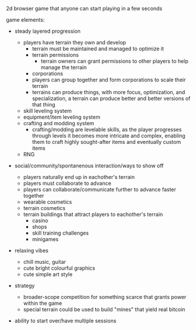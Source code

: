 2d browser game that anyone can start playing in a few seconds

game elements:

- steady layered progression
  - players have terrain they own and develop
    - terrain must be maintained and managed to optimize it
    - terrain permissions
      - terrain owners can grant permissions to other players to help manage the terrain
    - corporations
    - players can group together and form corporations to scale their terrain
    - terrains can produce things, with more focus, optimization, and specialization, a terrain can produce better and better versions of that thing
  - skill leveling system
  - equipment/item leveling system
  - crafting and modding system
    - crafting/modding are levelable skills, as the player progresses through levels it becomes more intricate and complex, enabling them to craft highly sought-after items and eventually custom items
  - RNG

- social/community/spontanenous interaction/ways to show off
  - players naturally end up in eachother's terrain
  - players must collaborate to advance
  - players can collaborate/communicate further to advance faster together
  - wearable cosmetics
  - terrain cosmetics
  - terrain buildings that attract players to eachother's terrain
    - casino
    - shops
    - skill training challenges
    - minigames

- relaxing vibes
    - chill music, guitar
    - cute bright colourful graphics
    - cute simple art style

- strategy
  - broader-scope competition for something scarce that grants power within the game
  - special terrain could be used to build "mines" that yield real bitcoin

- ability to start over/have multiple sessions

